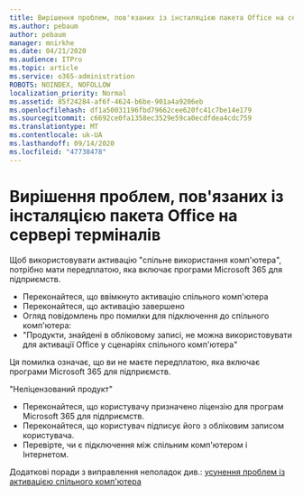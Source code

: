 ```yaml
---
title: Вирішення проблем, пов'язаних із інсталяцією пакета Office на сервері терміналів
ms.author: pebaum
author: pebaum
manager: mnirkhe
ms.date: 04/21/2020
ms.audience: ITPro
ms.topic: article
ms.service: o365-administration
ROBOTS: NOINDEX, NOFOLLOW
localization_priority: Normal
ms.assetid: 85f24284-af6f-4624-b6be-901a4a9206eb
ms.openlocfilehash: df1a50031196fbd79662cee620fc41c7be14e179
ms.sourcegitcommit: c6692ce0fa1358ec3529e59ca0ecdfdea4cdc759
ms.translationtype: MT
ms.contentlocale: uk-UA
ms.lasthandoff: 09/14/2020
ms.locfileid: "47738478"
---
```

# <a name="solutions-for-issues-around-installing-office-on-a-terminal-server"></a>Вирішення проблем, пов'язаних із інсталяцією пакета Office на сервері терміналів

Щоб використовувати активацію "спільне використання комп'ютера", потрібно мати передплатою, яка включає програми Microsoft 365 для підприємств.
  
- Переконайтеся, що ввімкнуто активацію спільного комп'ютера
- Переконайтеся, що активацію завершено
- Огляд повідомлень про помилки для підключення до спільного комп'ютера:
- "Продукти, знайдені в обліковому записі, не можна використовувати для активації Office у сценаріях спільного комп'ютера"
  
Ця помилка означає, що ви не маєте передплатою, яка включає програми Microsoft 365 для підприємств.

"Неліцензований продукт"

- Переконайтеся, що користувачу призначено ліцензію для програм Microsoft 365 для підприємств.
- Переконайтеся, що користувач підписує його з обліковим записом користувача.
- Перевірте, чи є підключення між спільним комп'ютером і Інтернетом.

Додаткові поради з виправлення неполадок див.: [усунення проблем із активацією спільного комп'ютера](https://docs.microsoft.com/DeployOffice/troubleshoot-shared-computer-activation)